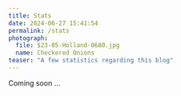 ```yaml
---
title: Stats
date: 2024-06-27 15:41:54
permalink: /stats
photograph:
  file: $23-05-Holland-0680.jpg
  name: Checkered Onions
teaser: "A few statistics regarding this blog"
---
```


Coming soon ...